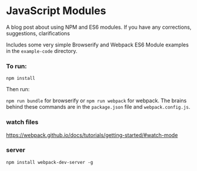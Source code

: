 # JavaScript Modules

A blog post about using NPM and ES6 modules. If you have any corrections, suggestions, clarifications 

Includes some very simple Browserify and Webpack ES6 Module examples in the `example-code` directory.

### To run:

`npm install`

Then run:

`npm run bundle` for browserify or `npm run webpack` for webpack. The brains behind these commands are in the `package.json` file and `webpack.config.js`.

### watch files 
https://webpack.github.io/docs/tutorials/getting-started/#watch-mode


### server
`npm install webpack-dev-server -g`
